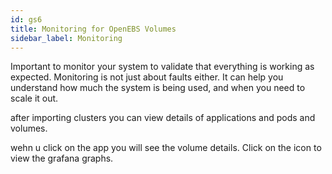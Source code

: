 ```yaml
---
id: gs6
title: Monitoring for OpenEBS Volumes
sidebar_label: Monitoring
---
```


Important to monitor your system to validate that everything is working as expected. Monitoring is not just about faults either. It can help you understand how much the system is being used, and when you need to scale it out.

after importing clusters you can view details of applications and pods and volumes.

wehn u click on the app you will see the volume details. Click on the icon to view the grafana graphs.


